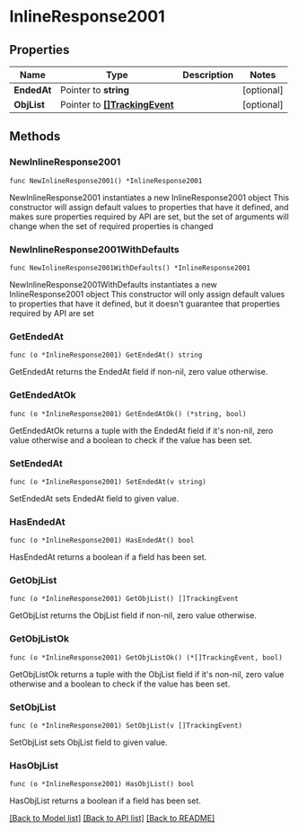 # InlineResponse2001

## Properties

Name | Type | Description | Notes
------------ | ------------- | ------------- | -------------
**EndedAt** | Pointer to **string** |  | [optional] 
**ObjList** | Pointer to [**[]TrackingEvent**](TrackingEvent.md) |  | [optional] 

## Methods

### NewInlineResponse2001

`func NewInlineResponse2001() *InlineResponse2001`

NewInlineResponse2001 instantiates a new InlineResponse2001 object
This constructor will assign default values to properties that have it defined,
and makes sure properties required by API are set, but the set of arguments
will change when the set of required properties is changed

### NewInlineResponse2001WithDefaults

`func NewInlineResponse2001WithDefaults() *InlineResponse2001`

NewInlineResponse2001WithDefaults instantiates a new InlineResponse2001 object
This constructor will only assign default values to properties that have it defined,
but it doesn't guarantee that properties required by API are set

### GetEndedAt

`func (o *InlineResponse2001) GetEndedAt() string`

GetEndedAt returns the EndedAt field if non-nil, zero value otherwise.

### GetEndedAtOk

`func (o *InlineResponse2001) GetEndedAtOk() (*string, bool)`

GetEndedAtOk returns a tuple with the EndedAt field if it's non-nil, zero value otherwise
and a boolean to check if the value has been set.

### SetEndedAt

`func (o *InlineResponse2001) SetEndedAt(v string)`

SetEndedAt sets EndedAt field to given value.

### HasEndedAt

`func (o *InlineResponse2001) HasEndedAt() bool`

HasEndedAt returns a boolean if a field has been set.

### GetObjList

`func (o *InlineResponse2001) GetObjList() []TrackingEvent`

GetObjList returns the ObjList field if non-nil, zero value otherwise.

### GetObjListOk

`func (o *InlineResponse2001) GetObjListOk() (*[]TrackingEvent, bool)`

GetObjListOk returns a tuple with the ObjList field if it's non-nil, zero value otherwise
and a boolean to check if the value has been set.

### SetObjList

`func (o *InlineResponse2001) SetObjList(v []TrackingEvent)`

SetObjList sets ObjList field to given value.

### HasObjList

`func (o *InlineResponse2001) HasObjList() bool`

HasObjList returns a boolean if a field has been set.


[[Back to Model list]](../README.md#documentation-for-models) [[Back to API list]](../README.md#documentation-for-api-endpoints) [[Back to README]](../README.md)


